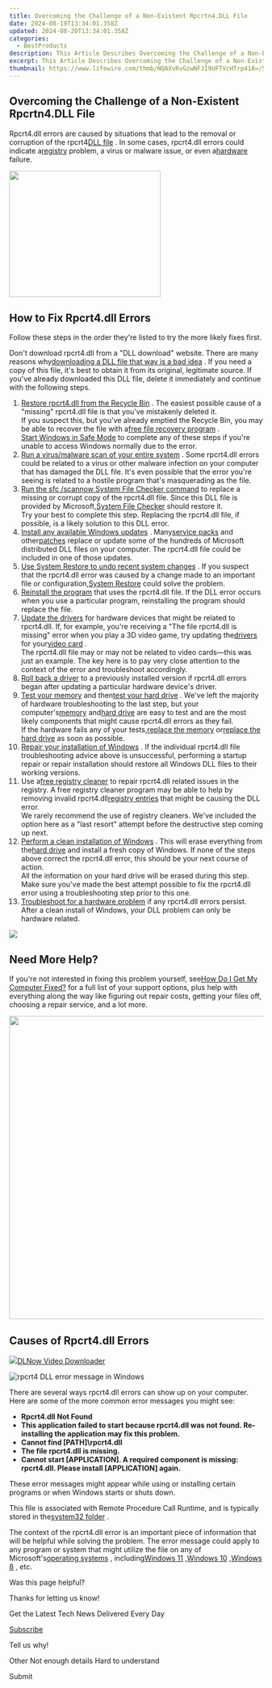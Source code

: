 ```yaml
---
title: Overcoming the Challenge of a Non-Existent Rpcrtn4.DLL File
date: 2024-08-19T13:34:01.358Z
updated: 2024-08-20T13:34:01.358Z
categories:
  - BestProducts
description: This Article Describes Overcoming the Challenge of a Non-Existent Rpcrtn4.DLL File
excerpt: This Article Describes Overcoming the Challenge of a Non-Existent Rpcrtn4.DLL File
thumbnail: https://www.lifewire.com/thmb/NQAXvRvGzwNFJI9UFTVcHTrp418=/540x405/filters:no_upscale():max_bytes(150000):strip_icc():format(webp)/rpcrt4-dll-error-message-5aeb515bba61770036a3dda8.png
---
```


## Overcoming the Challenge of a Non-Existent Rpcrtn4.DLL File
 Rpcrt4.dll errors are caused by situations that lead to the removal or corruption of the rpcrt4[DLL file](https://www.lifewire.com/what-is-a-dll-file-2625852) . In some cases, rpcrt4.dll errors could indicate a[registry](https://www.lifewire.com/windows-registry-2625992) problem, a virus or malware issue, or even a[hardware](https://www.lifewire.com/computer-hardware-2625895) failure.

<!-- affiliate ads begin -->
<a href="https://modlily.sjv.io/c/5597632/1997817/17059" target="_top" id="1997817"><img src="//a.impactradius-go.com/display-ad/17059-1997817" border="0" alt="" width="300" height="250"/></a><img height="0" width="0" src="https://imp.pxf.io/i/5597632/1997817/17059" style="position:absolute;visibility:hidden;" border="0" />
<!-- affiliate ads end -->
## How to Fix Rpcrt4.dll Errors

 Follow these steps in the order they're listed to try the more likely fixes first.

 Don't download rpcrt4.dll from a "DLL download" website. There are many reasons why[downloading a DLL file that way is a bad idea](https://www.lifewire.com/important-reasons-not-to-download-dll-files-2624455) . If you need a copy of this file, it's best to obtain it from its original, legitimate source. If you've already downloaded this DLL file, delete it immediately and continue with the following steps.

1. [Restore rpcrt4.dll from the Recycle Bin](https://www.lifewire.com/how-to-restore-deleted-files-from-the-recycle-bin-2624515) . The easiest possible cause of a "missing" rpcrt4.dll file is that you've mistakenly deleted it.  
 If you suspect this, but you've already emptied the Recycle Bin, you may be able to recover the file with a[free file recovery program](https://www.lifewire.com/free-data-recovery-software-tools-2622893) .  
[Start Windows in Safe Mode](https://www.lifewire.com/how-do-i-start-windows-in-safe-mode-2624480) to complete any of these steps if you're unable to access Windows normally due to the error.
2. [Run a virus/malware scan of your entire system](https://www.lifewire.com/properly-scan-your-computer-for-viruses-and-other-malware-2624526) . Some rpcrt4.dll errors could be related to a virus or other malware infection on your computer that has damaged the DLL file. It's even possible that the error you're seeing is related to a hostile program that's masquerading as the file.
3. [Run the sfc /scannow System File Checker command](https://www.lifewire.com/how-to-use-sfc-scannow-to-repair-windows-system-files-2626161) to replace a missing or corrupt copy of the rpcrt4.dll file. Since this DLL file is provided by Microsoft,[System File Checker](https://www.lifewire.com/sfc-command-system-file-checker-2626020) should restore it.  
 Try your best to complete this step. Replacing the rpcrt4.dll file, if possible, is a likely solution to this DLL error.
4. [Install any available Windows updates](https://www.lifewire.com/how-to-check-for-install-windows-updates-2624596) . Many[service packs](https://www.lifewire.com/what-is-a-service-pack-2626010) and other[patches](https://www.lifewire.com/what-is-a-patch-2625960) replace or update some of the hundreds of Microsoft distributed DLL files on your computer. The rpcrt4.dll file could be included in one of those updates.
5. [Use System Restore to undo recent system changes](https://www.lifewire.com/how-to-use-system-restore-in-windows-2626131) . If you suspect that the rpcrt4.dll error was caused by a change made to an important file or configuration,[System Restore](https://www.lifewire.com/what-is-system-restore-2626022) could solve the problem.
6. [Reinstall the program](https://www.lifewire.com/what-is-the-proper-way-to-reinstall-a-software-program-2624478) that uses the rpcrt4.dll file. If the DLL error occurs when you use a particular program, reinstalling the program should replace the file.
7. [Update the drivers](https://www.lifewire.com/how-to-update-drivers-in-windows-2619214) for hardware devices that might be related to rpcrt4.dll. If, for example, you're receiving a "The file rpcrt4.dll is missing" error when you play a 3D video game, try updating the[drivers](https://www.lifewire.com/what-is-a-device-driver-2625796) for your[video card](https://www.lifewire.com/what-is-a-video-card-2618161) .  
 The rpcrt4.dll file may or may not be related to video cards—this was just an example. The key here is to pay very close attention to the context of the error and troubleshoot accordingly.
8. [Roll back a driver](https://www.lifewire.com/how-to-roll-back-a-driver-in-windows-2619217) to a previously installed version if rpcrt4.dll errors began after updating a particular hardware device's driver.
9. [Test your memory](https://www.lifewire.com/free-memory-test-programs-2626178) and then[test your hard drive](https://www.lifewire.com/free-hard-drive-testing-programs-2626183) . We've left the majority of hardware troubleshooting to the last step, but your computer's[memory](https://www.lifewire.com/what-is-random-access-memory-ram-2618159) and[hard drive](https://www.lifewire.com/what-is-a-hard-disk-drive-2618152) are easy to test and are the most likely components that might cause rpcrt4.dll errors as they fail.  
 If the hardware fails any of your tests,[replace the memory](https://www.lifewire.com/how-to-replace-the-memory-ram-in-a-computer-2626201) or[replace the hard drive](https://www.lifewire.com/how-to-replace-a-hard-drive-2626200) as soon as possible.
10. [Repair your installation of Windows](https://www.lifewire.com/how-do-i-automatically-repair-windows-problems-2624907) . If the individual rpcrt4.dll file troubleshooting advice above is unsuccessful, performing a startup repair or repair installation should restore all Windows DLL files to their working versions.
11. Use a[free registry cleaner](https://www.lifewire.com/free-registry-cleaners-2626176) to repair rpcrt4.dll related issues in the registry. A free registry cleaner program may be able to help by removing invalid rpcrt4.dll[registry entries](https://www.lifewire.com/what-is-a-registry-key-2625999) that might be causing the DLL error.  
 We rarely recommend the use of registry cleaners. We've included the option here as a "last resort" attempt before the destructive step coming up next.
12. [Perform a clean installation of Windows](https://www.lifewire.com/how-to-clean-install-windows-2624904) . This will erase everything from the[hard drive](https://www.lifewire.com/what-is-a-hard-disk-drive-2618152) and install a fresh copy of Windows. If none of the steps above correct the rpcrt4.dll error, this should be your next course of action.  
 All the information on your hard drive will be erased during this step. Make sure you've made the best attempt possible to fix the rpcrt4.dll error using a troubleshooting step prior to this one.
13. [Troubleshoot for a hardware problem](https://www.lifewire.com/fix-a-dll-issue-caused-by-a-hardware-problem-2624493) if any rpcrt4.dll errors persist. After a clean install of Windows, your DLL problem can only be hardware related.

<!-- affiliate ads begin -->
<a href="https://secure.2checkout.com/order/checkout.php?PRODS=4620780&QTY=1&AFFILIATE=108875&CART=1"><img src="https://secure.avangate.com/images/merchant/07dd4d5a72f5740ef0f035f201951476/728__90banner.jpg" border="0"></a>
<!-- affiliate ads end -->
## Need More Help?

 If you're not interested in fixing this problem yourself, see[How Do I Get My Computer Fixed?](https://www.lifewire.com/how-do-i-get-my-computer-fixed-2625167) for a full list of your support options, plus help with everything along the way like figuring out repair costs, getting your files off, choosing a repair service, and a lot more.

<!-- affiliate ads begin -->
<a href="https://uperfect.sjv.io/c/5597632/1246754/15155" target="_top" id="1246754"><img src="//a.impactradius-go.com/display-ad/15155-1246754" border="0" alt="" width="600" height="600"/></a><img height="0" width="0" src="https://imp.pxf.io/i/5597632/1246754/15155" style="position:absolute;visibility:hidden;" border="0" />
<!-- affiliate ads end -->
## Causes of Rpcrt4.dll Errors

<!-- affiliate ads begin -->
<a href="https://secure.2checkout.com/order/checkout.php?PRODS=4712430&QTY=1&AFFILIATE=108875&CART=1"><img src="https://secure.avangate.com/images/merchant/c404a5adbf90e09631678b13b05d9d7a/products/dlnow_256.png" border="0">DLNow Video Downloader</a>
<!-- affiliate ads end -->
![rpcrt4 DLL error message in Windows](https://www.lifewire.com/thmb/s0Gbp-40ps3TZVPazrB5GWQK5kg=/1500x0/filters:no_upscale():max_bytes(150000):strip_icc():format(webp)/rpcrt4-dll-error-message-5aeb515bba61770036a3dda8.png)

 There are several ways rpcrt4.dll errors can show up on your computer. Here are some of the more common error messages you might see:

* **Rpcrt4.dll Not Found**
* **This application failed to start because rpcrt4.dll was not found. Re-installing the application may fix this problem.**
* **Cannot find \[PATH\]\\rpcrt4.dll**
* **The file rpcrt4.dll is missing.**
* **Cannot start \[APPLICATION\]. A required component is missing: rpcrt4.dll. Please install \[APPLICATION\] again.**

 These error messages might appear while using or installing certain programs or when Windows starts or shuts down.

 This file is associated with Remote Procedure Call Runtime, and is typically stored in the[system32 folder](https://www.lifewire.com/what-is-system-32-4684415) .

 The context of the rpcrt4.dll error is an important piece of information that will be helpful while solving the problem. The error message could apply to any program or system that might utilize the file on any of Microsoft's[operating systems](https://www.lifewire.com/operating-systems-2625912) , including[Windows 11](https://www.lifewire.com/windows-11-5188930) ,[Windows 10](https://www.lifewire.com/windows-10-2626217) ,[Windows 8](https://www.lifewire.com/windows-8-2626235) , etc.

Was this page helpful?

Thanks for letting us know!

 Get the Latest Tech News Delivered Every Day

[Subscribe](https://www.lifewire.com/#)

Tell us why!

 Other  Not enough details  Hard to understand

 Submit

<ins class="adsbygoogle"
     style="display:block"
     data-ad-format="autorelaxed"
     data-ad-client="ca-pub-7571918770474297"
     data-ad-slot="1223367746"></ins>



<ins class="adsbygoogle"
     style="display:block"
     data-ad-client="ca-pub-7571918770474297"
     data-ad-slot="8358498916"
     data-ad-format="auto"
     data-full-width-responsive="true"></ins>


